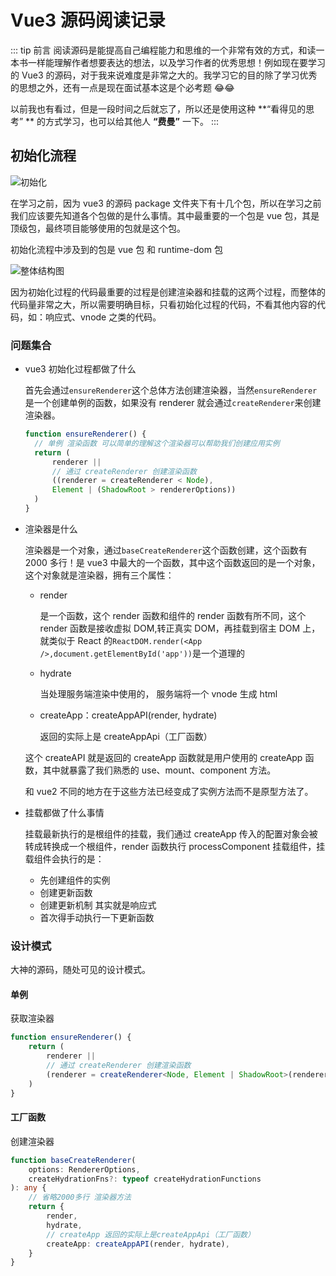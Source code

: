 # Vue3 源码阅读记录

::: tip 前言
阅读源码是能提高自己编程能力和思维的一个非常有效的方式，和读一本书一样能理解作者想要表达的想法，以及学习作者的优秀思想！例如现在要学习的 Vue3 的源码，对于我来说难度是非常之大的。我学习它的目的除了学习优秀的思想之外，还有一点是现在面试基本这是个必考题 😂😂

以前我也有看过，但是一段时间之后就忘了，所以还是使用这种 **“看得见的思考” ** 的方式学习，也可以给其他人 **“费曼”** 一下。
:::

## 初始化流程

![初始化](https://vitepress-source.oss-cn-beijing.aliyuncs.com/vuepackage.jpg)

在学习之前，因为 vue3 的源码 package 文件夹下有十几个包，所以在学习之前我们应该要先知道各个包做的是什么事情。其中最重要的一个包是 vue 包，其是顶级包，最终项目能够使用的包就是这个包。

初始化流程中涉及到的包是 vue 包 和 runtime-dom 包

![整体结构图](http://vitepress-source.oss-cn-beijing.aliyuncs.com/vue3.png)

因为初始化过程的代码最重要的过程是创建渲染器和挂载的这两个过程，而整体的代码量非常之大，所以需要明确目标，只看初始化过程的代码，不看其他内容的代码，如：响应式、vnode 之类的代码。

### 问题集合

- vue3 初始化过程都做了什么

  首先会通过`ensureRenderer`这个总体方法创建渲染器，当然`ensureRenderer`是一个创建单例的函数，如果没有 renderer 就会通过`createRenderer`来创建渲染器。

  ```ts
  function ensureRenderer() {
  	// 单例 渲染函数 可以简单的理解这个渲染器可以帮助我们创建应用实例
  	return (
  		renderer ||
  		// 通过 createRenderer 创建渲染函数
  		((renderer = createRenderer < Node),
  		Element | (ShadowRoot > rendererOptions))
  	)
  }
  ```

- 渲染器是什么

  渲染器是一个对象，通过`baseCreateRenderer`这个函数创建，这个函数有 2000 多行！是 vue3 中最大的一个函数，其中这个函数返回的是一个对象，这个对象就是渲染器，拥有三个属性：

  - render

    是一个函数，这个 render 函数和组件的 render 函数有所不同，这个 render 函数是接收虚拟 DOM,转正真实 DOM，再挂载到宿主 DOM 上，就类似于 React 的`ReactDOM.render(<App />,document.getElementById('app'))`是一个道理的

  - hydrate

    当处理服务端渲染中使用的， 服务端将一个 vnode 生成 html

  - createApp：createAppAPI(render, hydrate)

    返回的实际上是 createAppApi（工厂函数）

  这个 createAPI 就是返回的 createApp 函数就是用户使用的 createApp 函数，其中就暴露了我们熟悉的 use、mount、component 方法。

  和 vue2 不同的地方在于这些方法已经变成了实例方法而不是原型方法了。

- 挂载都做了什么事情

  挂载最新执行的是根组件的挂载，我们通过 createApp 传入的配置对象会被转成转换成一个根组件，render 函数执行 processComponent 挂载组件，挂载组件会执行的是：

  - 先创建组件的实例
  - 创建更新函数
  - 创建更新机制 其实就是响应式
  - 首次得手动执行一下更新函数

### 设计模式

大神的源码，随处可见的设计模式。

#### 单例

获取渲染器

```ts
function ensureRenderer() {
	return (
		renderer ||
		// 通过 createRenderer 创建渲染函数
		(renderer = createRenderer<Node, Element | ShadowRoot>(rendererOptions))
	)
}
```

#### 工厂函数

创建渲染器

```ts
function baseCreateRenderer(
	options: RendererOptions,
	createHydrationFns?: typeof createHydrationFunctions
): any {
	// 省略2000多行 渲染器方法
	return {
		render,
		hydrate,
		// createApp 返回的实际上是createAppApi（工厂函数）
		createApp: createAppAPI(render, hydrate),
	}
}
```

